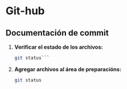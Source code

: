# Git-hub
## Documentación de commit
1. **Verificar el estado de los archivos:**
   ```bash
   git status```
2. **Agregar archivos al área de preparacións:**
   ```bash
   git status

